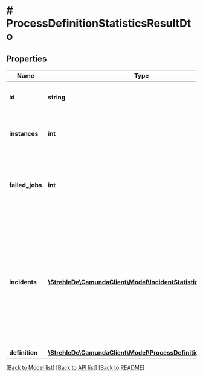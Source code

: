 # # ProcessDefinitionStatisticsResultDto

## Properties

Name | Type | Description | Notes
------------ | ------------- | ------------- | -------------
**id** | **string** | The id of the process definition the results are aggregated for. | [optional] 
**instances** | **int** | The total number of running process instances of this process definition. | [optional] 
**failed_jobs** | **int** | The total number of failed jobs for the running instances. **Note**: Will be &#x60;0&#x60; (not &#x60;null&#x60;), if failed jobs were excluded. | [optional] 
**incidents** | [**\StrehleDe\CamundaClient\Model\IncidentStatisticsResultDto[]**](IncidentStatisticsResultDto.md) | Each item in the resulting array is an object which contains &#x60;incidentType&#x60; and &#x60;incidentCount&#x60;. **Note**: Will be an empty array, if &#x60;incidents&#x60; or &#x60;incidentsForType&#x60; were excluded. Furthermore, the array will be also empty if no incidents were found. | [optional] 
**definition** | [**\StrehleDe\CamundaClient\Model\ProcessDefinitionDto**](ProcessDefinitionDto.md) |  | [optional] 

[[Back to Model list]](../../README.md#documentation-for-models) [[Back to API list]](../../README.md#documentation-for-api-endpoints) [[Back to README]](../../README.md)



